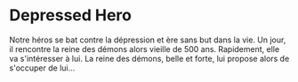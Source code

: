 # Depressed Hero
Notre héros se bat contre la dépression et ère sans but dans la vie. Un jour, il rencontre la reine des démons alors vieille de 500 ans. Rapidement, elle va s'intéresser à lui. La reine des démons, belle et forte, lui propose alors de s'occuper de lui...
